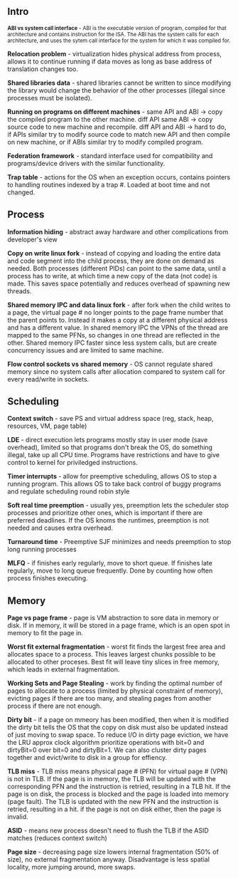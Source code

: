 ## Intro

<sub>**ABI vs system call interface** - ABI is the executable version of program, compiled for that architecture and contains instruction for the ISA. The ABI has the system calls for each architecture, and uses the sytem call interface for the system for which it was compiled for. 

**Relocation problem** - virtualization hides physical address from process, allows it to continue running if data moves as long as base address of translation changes too.

**Shared libraries data** - shared libraries cannot be written to since modifying the library would change the behavior of the other processes (illegal since processes must be isolated).

**Running on programs on different machines** - same API and ABI -> copy the compiled program to the other machine. diff API same ABI -> copy source code to new machine and recompile. diff API and ABI -> hard to do, if APIs similar try to modify source code to match new API and then compile on new machine, or if ABIs similar try to modify compiled program.

**Federation framework** - standard interface used for compatibility and programs/device drivers with the similar functionality.

**Trap table** - actions for the OS when an exception occurs, contains pointers to handling routines indexed by a trap #. Loaded at boot time and not changed. 

## Process

**Information hiding** - abstract away hardware and other complications from developer's view

**Copy on write linux fork** - instead of copying and loading the entire data and code segment into the child process, they are done on demand as needed. Both processes (different PIDs) can point to the same data, until a process has to write, at which time a new copy of the data (not code) is made. This saves space potentially and reduces overhead of spawning new threads.

**Shared memory IPC and data linux fork** - after fork when the child writes to a page, the virtual page # no longer points to the page frame number that the parent points to. Instead it makes a copy at a different physical address and has a different value. In shared memory IPC the VPNs of the thread are mapped to the same PFNs, so changes in one thread are reflected in the other. Shared memory IPC faster since less system calls, but are create concurrency issues and are limited to same machine.

**Flow control sockets vs shared memory** - OS cannot regulate shared memory since no system calls after allocation compared to system call for every read/write in sockets.

## Scheduling
**Context switch** - save PS and virtual address space (reg, stack, heap, resources, VM, page table)

**LDE** - direct execution lets programs mostly stay in user mode (save overhead), limited so that programs don't break the OS, do something illegal, take up all CPU time. Programs have restrictions and have to give control to kernel for priviledged instructions. 

**Timer interrupts** - allow for preemptive scheduling, allows OS to stop a running program. This allows OS to take back control of buggy programs and regulate scheduling round robin style 

**Soft real time preemption** - usually yes, preemption lets the scheduler stop processes and prioritize other ones, which is important if there are preferred deadlines. If the OS knoms the runtimes, preemption is not needed and causes extra overhead.

**Turnaround time** - Preemptive SJF minimizes and needs preemption to stop long running processes

**MLFQ** - if finishes early regularly, move to short queue. If finishes late regularly, move to long queue frequently. Done by counting how often process finishes executing.

## Memory

**Page vs page frame** - page is VM abstraction to sore data in memory or disk. If in memory, it will be stored in a page frame, which is an open spot in memory to fit the page in.

**Worst fit external fragmentation** - worst fit finds the largest free area and allocates space to a process. This leaves largest chunks possible to be allocated to other proceses. Best fit will leave tiny slices in free memory, which leads in external fragmentation.

**Working Sets and Page Stealing** - work by finding the optimal number of pages to allocate to a process (limited by physical constraint of memory), evicting pages if there are too many, and stealing pages from another process if there are not enough.

**Dirty bit** - if a page on mmeory has been modified, then when it is modified the dirty bit tells the OS that the copy on disk must also be updated instead of just moving to swap space. To reduce I/O in dirty page eviction, we have the LRU approx clock algorithm prioritize operations with bit=0 and dirtyBit=0 over bit=0 and dirtyBit=1. We can also cluster dirty pages together and evict/write to disk in a group for effiency. 

**TLB miss** - TLB miss means physical page # (PFN) for virtual page # (VPN) is not in TLB. If the page is in memory, the TLB will be updated with the corresponding PFN and the instruction is retried, resulting in a TLB hit. If the page is on disk, the process is blocked and the page is loaded into memory (page fault). The TLB is updated with the new PFN and the instruction is retried, resulting in a hit. if the page is not on disk either, then the page is invalid. 

**ASID** - means new process doesn't need to flush the TLB if the ASID matches (reduces context switch)

**Page size** - decreasing page size lowers internal fragmentation (50% of size), no external fragmentation anyway. Disadvantage is less spatial locality, more jumping around, more swaps. 
